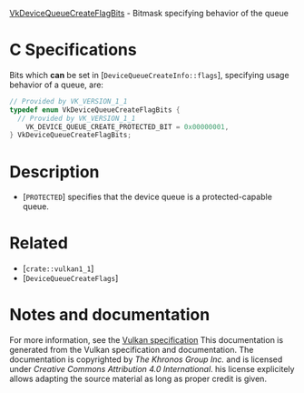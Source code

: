 [VkDeviceQueueCreateFlagBits](https://www.khronos.org/registry/vulkan/specs/1.3-extensions/man/html/VkDeviceQueueCreateFlagBits.html) - Bitmask specifying behavior of the queue

# C Specifications
Bits which  **can**  be set in [`DeviceQueueCreateInfo::flags`],
specifying usage behavior of a queue, are:
```c
// Provided by VK_VERSION_1_1
typedef enum VkDeviceQueueCreateFlagBits {
  // Provided by VK_VERSION_1_1
    VK_DEVICE_QUEUE_CREATE_PROTECTED_BIT = 0x00000001,
} VkDeviceQueueCreateFlagBits;
```

# Description
- [`PROTECTED`] specifies that the device queue is a protected-capable queue.

# Related
- [`crate::vulkan1_1`]
- [`DeviceQueueCreateFlags`]

# Notes and documentation
For more information, see the [Vulkan specification](https://www.khronos.org/registry/vulkan/specs/1.3-extensions/html/vkspec.html)
This documentation is generated from the Vulkan specification and documentation.
The documentation is copyrighted by *The Khronos Group Inc.* and is licensed under *Creative Commons Attribution 4.0 International*.
his license explicitely allows adapting the source material as long as proper credit is given.
        